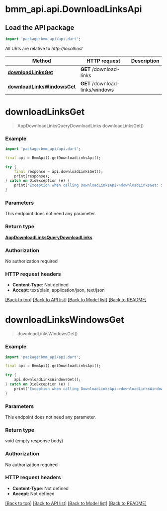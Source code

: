 # bmm_api.api.DownloadLinksApi

## Load the API package
```dart
import 'package:bmm_api/api.dart';
```

All URIs are relative to *http://localhost*

Method | HTTP request | Description
------------- | ------------- | -------------
[**downloadLinksGet**](DownloadLinksApi.md#downloadlinksget) | **GET** /download-links | 
[**downloadLinksWindowsGet**](DownloadLinksApi.md#downloadlinkswindowsget) | **GET** /download-links/windows | 


# **downloadLinksGet**
> AppDownloadLinksQueryDownloadLinks downloadLinksGet()



### Example
```dart
import 'package:bmm_api/api.dart';

final api = BmmApi().getDownloadLinksApi();

try {
    final response = api.downloadLinksGet();
    print(response);
} catch on DioException (e) {
    print('Exception when calling DownloadLinksApi->downloadLinksGet: $e\n');
}
```

### Parameters
This endpoint does not need any parameter.

### Return type

[**AppDownloadLinksQueryDownloadLinks**](AppDownloadLinksQueryDownloadLinks.md)

### Authorization

No authorization required

### HTTP request headers

 - **Content-Type**: Not defined
 - **Accept**: text/plain, application/json, text/json

[[Back to top]](#) [[Back to API list]](../README.md#documentation-for-api-endpoints) [[Back to Model list]](../README.md#documentation-for-models) [[Back to README]](../README.md)

# **downloadLinksWindowsGet**
> downloadLinksWindowsGet()



### Example
```dart
import 'package:bmm_api/api.dart';

final api = BmmApi().getDownloadLinksApi();

try {
    api.downloadLinksWindowsGet();
} catch on DioException (e) {
    print('Exception when calling DownloadLinksApi->downloadLinksWindowsGet: $e\n');
}
```

### Parameters
This endpoint does not need any parameter.

### Return type

void (empty response body)

### Authorization

No authorization required

### HTTP request headers

 - **Content-Type**: Not defined
 - **Accept**: Not defined

[[Back to top]](#) [[Back to API list]](../README.md#documentation-for-api-endpoints) [[Back to Model list]](../README.md#documentation-for-models) [[Back to README]](../README.md)

